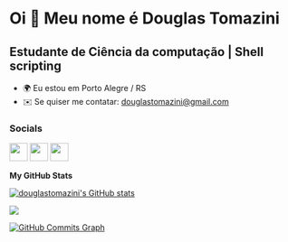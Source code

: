 Oi 👋 Meu nome é Douglas Tomazini
=================================

Estudante de Ciência da computação | Shell scripting
----------------------------------------------------

* 🌍  Eu estou em Porto Alegre / RS
* ✉️  Se quiser me contatar: [douglastomazini@gmail.com](mailto:douglastomazini@gmail.com)


### Socials

<p align="left"> <a href="https://www.github.com/douglastomazini" target="_blank" rel="noreferrer"><img src="https://raw.githubusercontent.com/danielcranney/readme-generator/main/public/icons/socials/github.svg" width="32" height="32" /></a> <a href="http://www.instagram.com/dougtomazini" target="_blank" rel="noreferrer"><img src="https://raw.githubusercontent.com/danielcranney/readme-generator/main/public/icons/socials/instagram.svg" width="32" height="32" /></a> <a href="https://www.linkedin.com/in/douglas-tomazini-2a1655b2" target="_blank" rel="noreferrer"><img src="https://raw.githubusercontent.com/danielcranney/readme-generator/main/public/icons/socials/linkedin.svg" width="32" height="32" /></a></p>


<b>My GitHub Stats</b>

<a href="http://www.github.com/douglastomazini"><img src="https://github-readme-stats.vercel.app/api?username=douglastomazini&show_icons=true&hide=&count_private=true&title_color=0891b2&text_color=ffffff&icon_color=0891b2&bg_color=1c1917&hide_border=true&show_icons=true" alt="douglastomazini's GitHub stats" /></a>

<a href="http://www.github.com/douglastomazini"><img src="https://github-readme-streak-stats.herokuapp.com/?user=douglastomazini&stroke=ffffff&background=1c1917&ring=0891b2&fire=0891b2&currStreakNum=ffffff&currStreakLabel=0891b2&sideNums=ffffff&sideLabels=ffffff&dates=ffffff&hide_border=true" /></a>

<a href="http://www.github.com/douglastomazini"><img src="https://activity-graph.herokuapp.com/graph?username=douglastomazini&bg_color=1c1917&color=ffffff&line=0891b2&point=ffffff&area_color=1c1917&area=true&hide_border=true&custom_title=GitHub%20Commits%20Graph" alt="GitHub Commits Graph" /></a>

